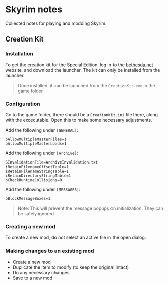 # Skyrim notes

Collected notes for playing and modding Skyrim.

## Creation Kit

### Installation

To get the creation kit for the Special Edition, log in to the [bethesda.net](https://bethesda.net) website, and download the launcher. The kit can only be installed from the launcher.

> Once installed, it can be launched from the `CreationKit.exe` in the game folder.

### Configuration

Go to the game folder, there should be a `CreationKit.ini` file there, along with the excecutable. Open this to make some necessary adjustments.

Add the following under `[GENERAL]`:

```
bAllowMultipleMasterFiles=1
bAllowMultipleMasterLoads=1
```

Add the following under `[Archive]`:

```
SInvalidationFile=ArchiveInvalidation.txt
iRetainFilenameOffsetTable=1
iRetainFilenameStringTable=1
iRetainDirectoryStringTable=1
bCheckRuntimeCollisions=0
```

Add the following under `[MESSAGES]`:

```
bBlockMessageBoxes=1
```

> Note: This will prevent the message popups on initialization. They can be safely ignored.

### Creating a new mod

To create a new mod, do not select an active file in the open dialog.

### Making changes to an existing mod

* Create a new mod
* Duplicate the item to modify (to keep the original intact)
* Do any necessary changes
* Save to a new mod
